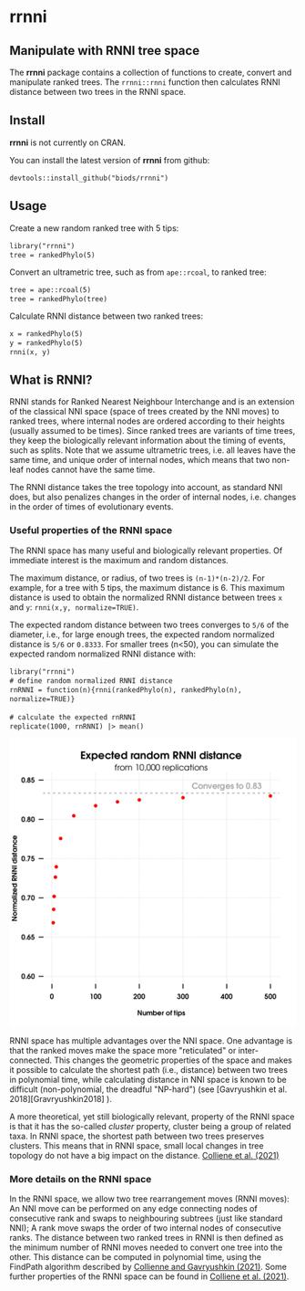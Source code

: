 # rrnni
## Manipulate with RNNI tree space

The **rrnni** package contains a collection of functions to create, convert and
manipulate ranked trees. The `rrnni::rnni` function then calculates
RNNI distance between two trees in the RNNI space.

## Install

**rrnni** is not currently on CRAN.

You can install the latest version of **rrnni** from github:

```{r}
devtools::install_github("biods/rrnni")
```

## Usage

Create a new random ranked tree with 5 tips:

```{r}
library("rrnni")
tree = rankedPhylo(5)
```

Convert an ultrametric tree, such as from `ape::rcoal`, to ranked tree:

```{r}
tree = ape::rcoal(5)
tree = rankedPhylo(tree)
```

Calculate RNNI distance between two ranked trees:

```{r}
x = rankedPhylo(5)
y = rankedPhylo(5)
rnni(x, y)
```

## What is RNNI?

RNNI stands for Ranked Nearest Neighbour Interchange and is an extension of the classical NNI space (space of trees created by the NNI moves) to ranked trees, where internal nodes are ordered according to their heights (usually assumed to be times).
Since ranked trees are variants of time trees, they keep the biologically relevant information about the timing of events, such as splits.
Note that we assume ultrametric trees, i.e. all leaves have the same time, and unique order of internal nodes, which means that two non-leaf nodes cannot have the same time.

The RNNI distance takes the tree topology into account, as standard NNI does, but also penalizes changes in the order of internal nodes, i.e. changes in the order of times of evolutionary events.

### Useful properties of the RNNI space

The RNNI space has many useful and biologically relevant properties. Of immediate interest is the maximum and random distances.

The maximum distance, or radius, of two trees is `(n-1)*(n-2)/2`. For example, for a tree with 5 tips, the maximum distance is 6. This maximum distance is used to obtain the normalized RNNI distance between trees `x` and `y`: `rnni(x,y, normalize=TRUE)`.

The expected random distance between two trees converges to `5/6` of the diameter, i.e., for large enough trees, the expected random normalized distance is `5/6` or `0.8333`. For smaller trees (n<50), you can simulate the expected random normalized RNNI distance with:

```
library("rrnni")
# define random normalized RNNI distance
rnRNNI = function(n){rnni(rankedPhylo(n), rankedPhylo(n), normalize=TRUE)}

# calculate the expected rnRNNI
replicate(1000, rnRNNI) |> mean()
```

![](man/figures/ernRNNI.svg)


RNNI space has multiple advantages over the NNI space. One advantage is that the ranked moves make the space more "reticulated" or inter-connected. This changes the geometric properties of the space and makes it possible to calculate the shortest path (i.e., distance) between two trees in polynomial time, while calculating distance in NNI space is known to be difficult (non-polynomial, the dreadful "NP-hard") (see [Gavryushkin et al. 2018][Gravryushkin2018] ).

A more theoretical, yet still biologically relevant, property of the RNNI space is that it has the so-called _cluster_ property, cluster being a group of related taxa. In RNNI space, the shortest path between two trees preserves clusters. This means that in RNNI space, small local changes in tree topology do not have a big impact on the distance. [Colliene et al. (2021)][Colliene2021]


### More details on the RNNI space

In the RNNI space, we allow two tree rearrangement moves (RNNI moves):
An NNI move can be performed on any edge connecting nodes of consecutive rank and swaps to neighbouring subtrees (just like standard NNI);
A rank move swaps the order of two internal nodes of consecutive ranks.
The distance between two ranked trees in RNNI is then defined as the minimum number of RNNI moves needed to convert one tree into the other.
This distance can be computed in polynomial time, using the FindPath algorithm described by [Collienne and Gavryushkin (2021)][CollieneGavryushkin2021].
Some further properties of the RNNI space can be found in [Colliene et al. (2021)][Colliene2021].



[Gavryushkin2018]: https://doi.org/10.1007/s00285-017-1167-9
[Colliene2021]: https://doi.org/10.1007/s00285-021-01685-0
[CollieneGavryushkin2021]: https://doi.org/10.1007/s00285-021-01567-5
